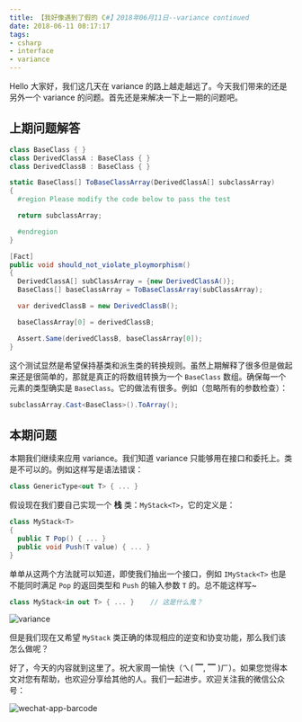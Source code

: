 ```yaml
---
title: 【我好像遇到了假的 C#】2018年06月11日--variance continued
date: 2018-06-11 08:17:17
tags:
- csharp
- interface
- variance
---
```


Hello 大家好，我们这几天在 variance 的路上越走越远了。今天我们带来的还是另外一个 variance 的问题。首先还是来解决一下上一期的问题吧。

<!--more-->

## 上期问题解答

```cs
class BaseClass { }
class DerivedClassA : BaseClass { }
class DerivedClassB : BaseClass { }

static BaseClass[] ToBaseClassArray(DerivedClassA[] subclassArray)
{
  #region Please modify the code below to pass the test

  return subclassArray;

  #endregion
}

[Fact]
public void should_not_violate_ploymorphism()
{
  DerivedClassA[] subClassArray = {new DerivedClassA()};
  BaseClass[] baseClassArray = ToBaseClassArray(subClassArray);

  var derivedClassB = new DerivedClassB();

  baseClassArray[0] = derivedClassB;

  Assert.Same(derivedClassB, baseClassArray[0]);
}
```

这个测试显然是希望保持基类和派生类的转换规则。虽然上期解释了很多但是做起来还是很简单的，那就是真正的将数组转换为一个 `BaseClass` 数组。确保每一个元素的类型确实是 `BaseClass`。它的做法有很多。例如（忽略所有的参数检查）：

```cs
subclassArray.Cast<BaseClass>().ToArray();
```

## 本期问题

本期我们继续来应用 variance。我们知道 variance 只能够用在接口和委托上。类是不可以的。例如这样写是语法错误：

```cs
class GenericType<out T> { ... }
```

假设现在我们要自己实现一个 **栈** 类：`MyStack<T>`，它的定义是：

```cs
class MyStack<T>
{
  public T Pop() { ... }
  public void Push(T value) { ... }
}
```

单单从这两个方法就可以知道，即使我们抽出一个接口，例如  `IMyStack<T>` 也是不能同时满足 `Pop` 的返回类型和 `Push` 的输入参数 `T` 的。总不能这样写~

```cs
class MyStack<in out T> { ... }    // 这是什么鬼？
```

<img src="{{root_url}}/images/blog/funny_csharp_interface_variance_2.jpg" style="text-align:center" alt="variance"/>

但是我们现在又希望 `MyStack` 类正确的体现相应的逆变和协变功能，那么我们该怎么做呢？

好了，今天的内容就到这里了。祝大家周一愉快（ㄟ( ▔, ▔ )ㄏ）。如果您觉得本文对您有帮助，也欢迎分享给其他的人。我们一起进步。欢迎关注我的微信公众号：

<img src="{{root_url}}/images/blog/funny_csharp_barcode.jpeg" style="text-align:center" alt="wechat-app-barcode"/>